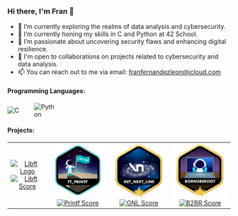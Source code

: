 ### Hi there, I'm Fran 👋

- 🔭 I’m currently exploring the realms of data analysis and cybersecurity.
- 🌱 I’m currently honing my skills in C and Python at 42 School.
- 👀 I’m passionate about uncovering security flaws and enhancing digital resilience.
- 💼 I'm open to collaborations on projects related to cybersecurity and data analysis.
- 📫 You can reach out to me via email: [franfernandezleon@icloud.com](mailto:franfernandezleon@icloud.com)

#### Programming Languages:

<div style="display: flex; align-items: center;">
    <img src="https://glot.io/static/img/c.svg?etag=ZaoLBh_p" alt="C" width="50" style="margin-right: 10px;">
    <img src="https://cdn3.iconfinder.com/data/icons/logos-and-brands-adobe/512/267_Python-1024.png" alt="Python" width="50">
</div>


#### Projects:

<table style="margin: auto;">
    <tr>
       <td style="text-align: center;">
    <a href="https://github.com/francfer-art/42Libft">
        <img src="https://raw.githubusercontent.com/ayogun/42-project-badges/main/badges/libftm.png" alt="Libft Logo">
        <br>
        <img src="https://img.shields.io/badge/Score-125%2F100-brightgreen" alt="Libft Score">
    </a>
</td>

<td style="text-align: center;">
    <a href="https://github.com/francfer-art/42Printf">
        <img src="https://raw.githubusercontent.com/mcombeau/mcombeau/main/42_badges/ft_printfe.png" alt="Printf Logo">
        <br>
        <img src="https://img.shields.io/badge/Score-100%2F100-brightgreen" alt="Printf Score">
    </a>
</td>

<td style="text-align: center;">
    <a href="https://github.com/francfer-art/42GNL">
        <img src="https://raw.githubusercontent.com/mcombeau/mcombeau/main/42_badges/get_next_linem.png" alt="GNL Logo">
        <br>
        <img src="https://img.shields.io/badge/Score-125%2F100-brightgreen" alt="GNL Score">
    </a>
</td>

<td style="text-align: center;">
    <a href="https://github.com/gemartin99/Born2beroot-Tutorial">
        <img src="https://raw.githubusercontent.com/mcombeau/mcombeau/main/42_badges/born2berootm.png" alt="B2BR Logo">
        <br>
        <img src="https://img.shields.io/badge/Score-125%2F100-brightgreen" alt="B2BR Score">
    </a>
</td>
    </tr>
</table>










